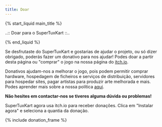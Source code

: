 ```yaml
---
title: Doar
---
```

{% start_liquid main_title %}

..:: Doar para o SuperTuxKart ::..

{% end_liquid %}

Se desfrutaste do SuperTuxKart e gostarias de ajudar o projeto, ou só dizer obrigado, poderás fazer um donativo para nos ajudar! Podes doar a partir desta página ou "comprar" o jogo na nossa página do [itch.io](https://supertuxkart.itch.io/supertuxkart).

Donativos ajudam-nos a melhorar o jogo, pois podem permitir comprar hardware, hospedagem de ficheiros e serviços de distribuição, servidores para hospedar sites, pagar artistas para produzir arte melhorada e mais. Podes aprender mais sobre a nossa política [aqui](Donation_Policy).

**Não hesites em contactar-nos se tiveres alguma dúvida ou problemas!**

SuperTuxKart agora usa itch.io para receber donações. Clica em "Instalar agora" e seleciona a quantia da donação.

{% include donation_frame %}
